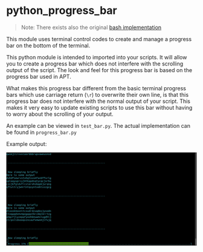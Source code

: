 # python_progress_bar

> Note: There exists also the original [bash implementation](https://github.com/pollev/bash_progress_bar)

This module uses terminal control codes to create and manage a progress bar on the bottom of the terminal.

This python module is intended to imported into your scripts. It will allow you to create a progress bar which does not interfere with the scrolling output of the script. The look and feel for this progress bar is based on the progress bar used in APT.

What makes this progress bar different from the basic terminal progress bars which use carriage return (`\r`) to overwrite their own line, is that this progress bar does not interfere with the normal output of your script. This makes it very easy to update existing scripts to use this bar without having to worry about the scrolling of your output.

An example can be viewed in `test_bar.py`. The actual implementation can be found in `progress_bar.py`

Example output:

![](example.gif)
